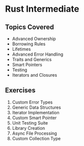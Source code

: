 # Rust Intermediate

## Topics Covered
- Advanced Ownership
- Borrowing Rules
- Lifetimes
- Advanced Error Handling
- Traits and Generics
- Smart Pointers
- Testing
- Iterators and Closures

## Exercises
1. Custom Error Types
2. Generic Data Structures
3. Iterator Implementation
4. Custom Smart Pointer
5. Unit Testing Suite
6. Library Creation
7. Async File Processing
8. Custom Collection Type